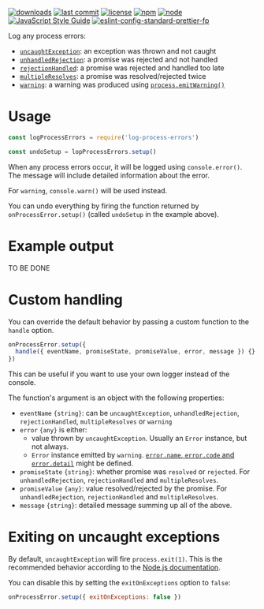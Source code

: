 [![downloads](https://img.shields.io/npm/dt/log-process-errors.svg?logo=npm)](https://www.npmjs.com/package/log-process-errors) [![last commit](https://img.shields.io/github/last-commit/autoserver-org/log-process-errors.svg?logo=github)](https://github.com/autoserver-org/log-process-errors/graphs/contributors) [![license](https://img.shields.io/github/license/autoserver-org/log-process-errors.svg?logo=github)](https://www.apache.org/licenses/LICENSE-2.0) [![npm](https://img.shields.io/npm/v/log-process-errors.svg?logo=npm)](https://www.npmjs.com/package/log-process-errors) [![node](https://img.shields.io/node/v/log-process-errors.svg?logo=node.js)](#) [![JavaScript Style Guide](https://img.shields.io/badge/code_style-standard-brightgreen.svg?logo=javascript)](https://standardjs.com) [![eslint-config-standard-prettier-fp](https://img.shields.io/badge/eslint-config--standard--prettier--fp-green.svg?logo=eslint)](https://github.com/autoserver-org/eslint-config-standard-prettier-fp)

Log any process errors:

- [`uncaughtException`](https://nodejs.org/api/process.html#process_event_uncaughtexception): an exception was thrown and not caught
- [`unhandledRejection`](https://nodejs.org/api/process.html#process_event_unhandledrejection): a promise was rejected and not handled
- [`rejectionHandled`](https://nodejs.org/api/process.html#process_event_rejectionhandled): a promise was rejected and handled too late
- [`multipleResolves`](https://nodejs.org/api/process.html#process_event_multipleresolves): a promise was resolved/rejected twice
- [`warning`](https://nodejs.org/api/process.html#process_event_warning): a warning was produced using [`process.emitWarning()`](https://nodejs.org/api/process.html#process_process_emitwarning_warning_options)

# Usage

<!-- eslint-disable no-unused-vars, node/no-missing-require,
import/no-unresolved, unicorn/filename-case, strict -->

```js
const logProcessErrors = require('log-process-errors')

const undoSetup = lopProcessErrors.setup()
```

When any process errors occur, it will be logged using `console.error()`.
The message will include detailed information about the error.

For `warning`, `console.warn()` will be used instead.

You can undo everything by firing the function returned by
`onProcessError.setup()` (called `undoSetup` in the example above).

# Example output

TO BE DONE

# Custom handling

You can override the default behavior by passing a custom function to the
`handle` option.

<!-- eslint-disable no-empty-function, no-unused-vars, node/no-missing-require,
import/no-unresolved, unicorn/filename-case, strict, no-undef -->

```js
onProcessError.setup({
  handle({ eventName, promiseState, promiseValue, error, message }) {},
})
```

This can be useful if you want to use your own logger instead of the console.

The function's argument is an object with the following properties:

- `eventName` `{string}`: can be `uncaughtException`, `unhandledRejection`,
  `rejectionHandled`, `multipleResolves` or `warning`
- `error` `{any}` is either:
  - value thrown by `uncaughtException`. Usually an `Error` instance, but not
    always.
  - `Error` instance emitted by `warning`.
    [`error.name`, `error.code` and `error.detail`](https://nodejs.org/api/process.html#process_event_warning)
    might be defined.
- `promiseState` `{string}`: whether promise was `resolved` or `rejected`.
  For `unhandledRejection`, `rejectionHandled` and `multipleResolves`.
- `promiseValue` `{any}`: value resolved/rejected by the promise.
  For `unhandledRejection`, `rejectionHandled` and `multipleResolves`.
- `message` `{string}`: detailed message summing up all of the above.

# Exiting on uncaught exceptions

By default, `uncaughtException` will fire `process.exit(1)`. This is the recommended behavior according to the
[Node.js documentation](https://nodejs.org/api/process.html#process_warning_using_uncaughtexception_correctly).

You can disable this by setting the `exitOnExceptions` option to `false`:

<!-- eslint-disable no-empty-function, no-unused-vars, node/no-missing-require,
import/no-unresolved, unicorn/filename-case, strict, no-undef -->

```js
onProcessError.setup({ exitOnExceptions: false })
```
